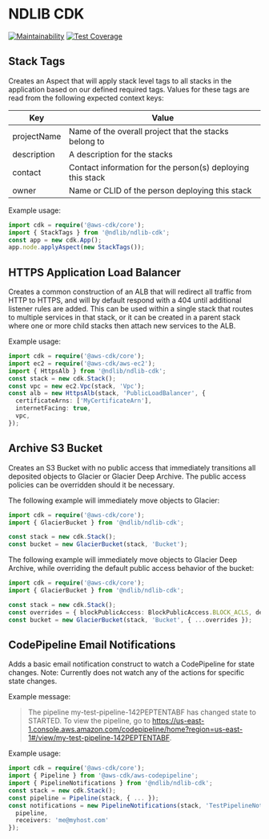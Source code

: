 # NDLIB CDK

[![Maintainability](https://api.codeclimate.com/v1/badges/7404f79e4247119dbc59/maintainability)](https://codeclimate.com/github/ndlib/ndlib-cdk/maintainability)
[![Test Coverage](https://api.codeclimate.com/v1/badges/7404f79e4247119dbc59/test_coverage)](https://codeclimate.com/github/ndlib/ndlib-cdk/test_coverage)

## Stack Tags

Creates an Aspect that will apply stack level tags to all stacks in the application based on our defined required tags. Values for these tags are read from the following expected context keys:

| Key | Value |
|---|---|
| projectName | Name of the overall project that the stacks belong to |
| description | A description for the stacks|
| contact | Contact information for the person(s) deploying this stack |
| owner | Name or CLID of the person deploying this stack |

Example usage:

```typescript
import cdk = require('@aws-cdk/core');
import { StackTags } from '@ndlib/ndlib-cdk';
const app = new cdk.App();
app.node.applyAspect(new StackTags());
```

## HTTPS Application Load Balancer

Creates a common construction of an ALB that will redirect all traffic from HTTP to HTTPS, and will by default respond with a 404 until additional listener rules are added. This can be used within a single stack that routes to multiple services in that stack, or it can be created in a parent stack where one or more child stacks then attach new services to the ALB.

Example usage:

```typescript
import cdk = require('@aws-cdk/core');
import ec2 = require('@aws-cdk/aws-ec2');
import { HttpsAlb } from '@ndlib/ndlib-cdk';
const stack = new cdk.Stack();
const vpc = new ec2.Vpc(stack, 'Vpc');
const alb = new HttpsAlb(stack, 'PublicLoadBalancer', {
  certificateArns: ['MyCertificateArn'],
  internetFacing: true,
  vpc,
});
```

## Archive S3 Bucket

Creates an S3 Bucket with no public access that immediately transitions all deposited objects to Glacier or Glacier Deep Archive. The public access policies can be overridden should it be necessary.

The following example will immediately move objects to Glacier:

```typescript
import cdk = require('@aws-cdk/core');
import { GlacierBucket } from '@ndlib/ndlib-cdk';

const stack = new cdk.Stack();
const bucket = new GlacierBucket(stack, 'Bucket');
```

The following example will immediately move objects to Glacier Deep Archive, while overriding the default public access behavior of the bucket:

```typescript
import cdk = require('@aws-cdk/core');
import { GlacierBucket } from '@ndlib/ndlib-cdk';

const stack = new cdk.Stack();
const overrides = { blockPublicAccess: BlockPublicAccess.BLOCK_ACLS, deepArchive: true };
const bucket = new GlacierBucket(stack, 'Bucket', { ...overrides });
```

## CodePipeline Email Notifications

Adds a basic email notification construct to watch a CodePipeline for state changes. Note: Currently does not watch any of the actions for specific state changes.

Example message:
>The pipeline my-test-pipeline-142PEPTENTABF has changed state to STARTED. To view the pipeline, go to https://us-east-1.console.aws.amazon.com/codepipeline/home?region=us-east-1#/view/my-test-pipeline-142PEPTENTABF.

Example usage:

```typescript
import cdk = require('@aws-cdk/core');
import { Pipeline } from '@aws-cdk/aws-codepipeline';
import { PipelineNotifications } from '@ndlib/ndlib-cdk';
const stack = new cdk.Stack();
const pipeline = Pipeline(stack, { ... });
const notifications = new PipelineNotifications(stack, 'TestPipelineNotifications', {
  pipeline,
  receivers: 'me@myhost.com'
});
```
